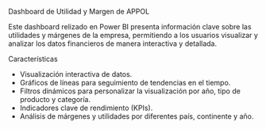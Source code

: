 Dashboard de Utilidad y Margen de APPOL

Este dashboard relizado en Power BI presenta información clave sobre las utilidades y márgenes de la empresa, permitiendo a los usuarios visualizar y analizar los datos financieros de manera interactiva y detallada.

Características
- Visualización interactiva de datos.
- Gráficos de líneas para seguimiento de tendencias en el tiempo.
- Filtros dinámicos para personalizar la visualización por año, tipo de producto y categoría.
- Indicadores clave de rendimiento (KPIs).
- Análisis de márgenes y utilidades por diferentes país, continente y año.

